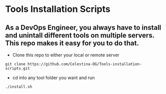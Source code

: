 # Tools Installation Scripts

## As a DevOps Engineer, you always have to install and unintall different tools on multiple servers. This repo makes it easy for you to do that.

* Clone this repo to either your local or remote server

``` 
git clone https://github.com/Celestina-OG/Tools-installation-scripts.git
 ```

* cd into any tool folder you want and run

```
./install.sh 
```
